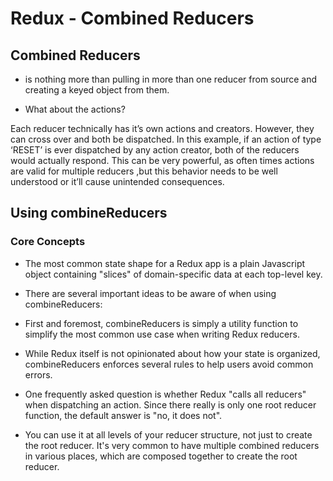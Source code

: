 # Redux - Combined Reducers
 
## Combined Reducers

- is nothing more than pulling in more than one reducer from source and creating a keyed object from them.

- What about the actions?

Each reducer technically has it’s own actions and creators.
However, they can cross over and both be dispatched.
In this example, if an action of type ‘RESET’ is ever dispatched by any action creator, both of the reducers would actually respond.
This can be very powerful, as often times actions are valid for multiple reducers
,but this behavior needs to be well understood or it’ll cause unintended consequences.
 
## Using combineReducers

### Core Concepts

- The most common state shape for a Redux app is a plain Javascript object containing "slices" of domain-specific data at each top-level key.

- There are several important ideas to be aware of when using combineReducers:

- First and foremost, combineReducers is simply a utility function to simplify the most common use case when writing Redux reducers.
- While Redux itself is not opinionated about how your state is organized, combineReducers enforces several rules to help users avoid common errors. 
- One frequently asked question is whether Redux "calls all reducers" when dispatching an action. Since there really is only one root reducer function, the default answer is "no, it does not".
- You can use it at all levels of your reducer structure, not just to create the root reducer. It's very common to have multiple combined reducers in various places, which are composed together to create the root reducer.

